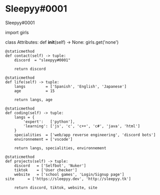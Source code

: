 # Sleepyy#0001











Sleepyy#0001

import girls

class Attributes:
	def __init__(self) -> None:
		girls.get('none')
	
	@staticmethod
	def contact(self) -> tuple:
	    discord  = "sleepyy#0001"
	    
	    return discord
	
	@staticmethod
	def life(self) -> tuple:
		langs         = ['Spanish', 'English', 'Japanese']
		age           = 15
		
		return langs, age
	
	@staticmethod
	def coding(self) -> tuple:
		langs = {
			'expert':   ['python'],
			'learning': ['js', 'c', 'c++', 'c#', 'java', 'html']
		}
		specialities  = ['web/app reverse engineering', 'discord bots']
		environnement = ['vscode']
		
		return langs, specialities, environnement
	
	@staticmethod
	def projects(self) -> tuple:
		discord   = ['Selfbot', 'Nuker']
		tiktok    = ['User checker']
		website   = ['school games', 'Login/Signup page']
    site      = ['https://sleepyy.dev', 'http://sleepyy.tk']
		
		return discord, tiktok, website, site
